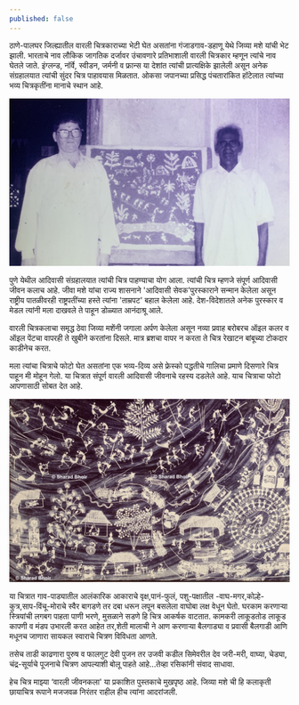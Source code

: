```yaml
---
published: false
---
```

  ठाणे-पालघर जिल्ह्यातील वारली चित्रकाराच्या भेटी घेत असतांना गंजाडगाव-डहाणू येथे जिव्या मशे यांची भेट झाली. भारताचे नाव लौकिक जागतिक दर्जावर उंचावणारे प्रतिभाशाली वारली चित्रकार म्हणून त्यांचे नाव घेतले जाते. इंग्लन्ड, नॉर्वे, स्वीडन, जर्मनी व फ्रान्स  या देशांत त्यांची प्रात्यक्षिके झालेली असून अनेक संग्रहालयात त्यांची सुंदर चित्र पाहावयास मिळतात. ओकसा जपानच्या प्रसिद्ध पंचतारांकित हॉटेलात त्यांच्या भव्य चित्रकृतींना मानाचे स्थान आहे. 

![लेखक जीवा मशे सोबत ](https://github.com/sharadbhoir/sharadbhoir.github.io/blob/master/images/Jiva%20mashe%20with%20Pappa.jpg?raw=true)

  पुणे येथील आदिवासी संग्रहालयात त्यांची चित्र पाहण्याचा योग आला. त्यांची चित्र म्हणजे संपूर्ण आदिवासी जीवन कलाच आहे. जीवा मशे यांचा राज्य शासनाने 'आदिवासी सेवक'पुरस्काराने सन्मान केलेला असून राष्ट्रीय पातळीवरही राष्ट्रपतींच्या हस्ते त्यांना 'ताम्रपट' बहाल केलेला आहे. देश-विदेशातले अनेक पुरस्कार व मेडल त्यांनी मला दाखवले ते पाहून डोळ्यात आनंदाश्रू आले.

  वारली चित्रकलाचा समृद्ध ठेवा जिव्या मशेंनी जगाला अर्पण केलेला असून नव्या प्रवाह बरोबरच ऑइल कलर व ऑइल पेंटचा वापरही ते खुबीने करतांना दिसले. मात्र ब्रशचा वापर न करता ते चित्र रेखाटन बांबूच्या टोकदार काडीनेच करत.

  मला त्यांचा चित्राचे फोटो घेत असतांना एक भव्य-दिव्य असे फ्रेस्को पद्धतीचे गालिचा प्रमाणे दिसणारे चित्र पाहून मी मोहून गेलो. या चित्रात संपूर्ण वारली आदिवासी जीवनाचे रहस्य दडलेले आहे. याच चित्राचा फोटो आपणासाठी सोबत देत आहे.

![जीवा मशे ह्यांचे चित्र](https://github.com/sharadbhoir/sharadbhoir.github.io/blob/master/images/Jiva%20mashe%20painting.jpg?raw=true)

  या चित्रात गाव-पाड्यातील आलंकारिक आकाराचे वृक्ष,पानं-फुलं, पशु-पक्षातील -वाघ-मगर,कोल्हे-कुत्र,साप-विंचू-मोराचे स्वैर बागडणे तर दबा धरून लपून बसलेला वाघोबा लक्ष वेधून घेतो. घरकाम करणाऱ्या स्त्रियांची लगबग पाहता पाणी भरणे, मुसळाने सडणे हि चित्र आकर्षक वाटतात. कामकरी लाकूडतोड लाकूड कापणी  व मंडप उभारली करत आहेत तर,शेती मालाची ने आण करणाऱ्या बैलगाड्या व प्रवासी बैलगाडी आणि मधूनच जाणारा सायकल स्वाराचे चित्रण विविधता आणते.

  तसेच ताडी काढणारा पुरुष व फालगुट देवी पुजन तर उजवी कडील सिमेवरील देव जरी-मरी, वाघ्या, चेड्या, चंद्र-सूर्याचे पूजनाचे चित्रण आपल्याशी बोलू पाहते आहे...तेव्हा रसिकांनी संवाद साधावा.

  हेच चित्र माझ्या ‘वारली जीवनकला' या प्रकाशित पुस्तकाचे मुखपृष्ठ आहे. जिव्या मशे ची हि कलाकृती छायाचित्र रूपाने मजजवळ निरंतर राहील हीच त्यांना आदरांजली.
